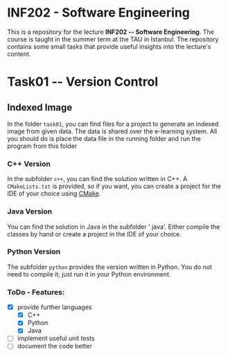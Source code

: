 # INF202 - Software Engineering
This is a repository for the lecture **INF202 -- Software Engineering**. The
course is taught in the summer term at the TAU in Istanbul. The repository
contains some small tasks that provide useful insights into the lecture's
content.

# Task01 -- Version Control
## Indexed Image

In the folder `task01`, you can find files for a project to generate an indexed
image from given data. The data is shared over the e-learning system. All you
should do is place the data file in the running folder and run the program from
this folder

### C++ Version
In the subfolder `c++`, you can find the solution written in C++. A
`CMakeLists.txt` is provided, so if you want, you can create a project for the IDE of your choice using [CMake](https://cmake.org/).

### Java Version
You can find the solution in Java in the subfolder ' java'.
Either compile the classes by hand or create a project in the IDE of your choice.

### Python Version
The subfolder `python` provides the version written in Python. You do not need to compile it; just run it in your Python environment.

### ToDo - Features:
- [x] provide further languages
  - [x] C++
  - [x] Python
  - [x] Java
- [ ] implement useful unit tests
- [ ] document the code better
